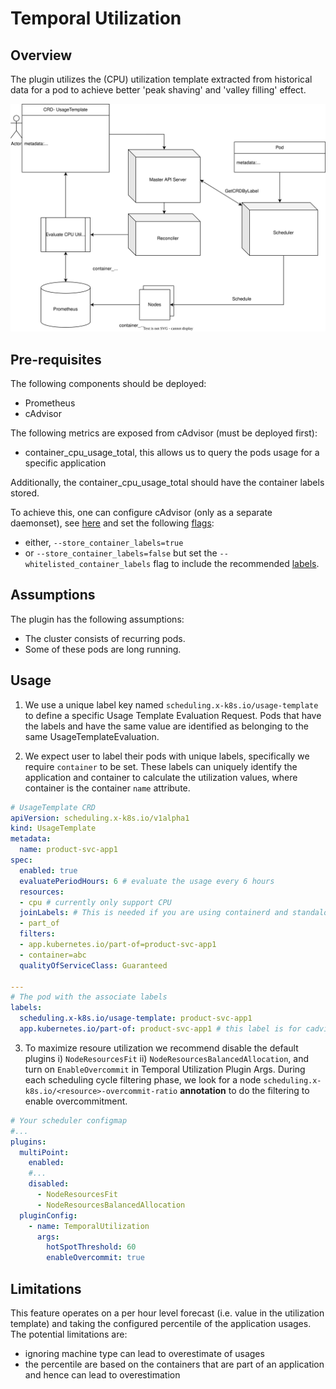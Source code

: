 # Temporal Utilization

## Overview

The plugin utilizes the (CPU) utilization template extracted from historical data for a pod to achieve better 'peak shaving' and 'valley filling' effect.

<img src="../images/temporal_utilization.svg" alt="workflow_overview" width="700">

## Pre-requisites

The following components should be deployed:

- Prometheus
- cAdvisor

The following metrics are exposed from cAdvisor (must be deployed first):

- container_cpu_usage_total, this allows us to query the pods usage for a specific application

Additionally, the container_cpu_usage_total should have the container labels stored.

To achieve this, one can configure cAdvisor (only as a separate daemonset), see [here](https://github.com/kubernetes/kubernetes/issues/79702) and set the following [flags](https://github.com/google/cadvisor/blob/master/docs/runtime_options.md#container-labels):

- either, `--store_container_labels=true`
- or `--store_container_labels=false` but set the `--whitelisted_container_labels` flag to include the recommended [labels](https://kubernetes.io/docs/concepts/overview/working-with-objects/common-labels/). 

## Assumptions

The plugin has the following assumptions:

- The cluster consists of recurring pods.
- Some of these pods are long running.

## Usage

1. We use a unique label key named `scheduling.x-k8s.io/usage-template` to define a specific Usage Template Evaluation Request. Pods that have the labels and have the same value are identified as belonging to the same UsageTemplateEvaluation. 

2. We expect user to label their pods with unique labels, specifically we require `container` to be set. These labels can uniquely identify the application and container to calculate the utilization values, where container is the container `name` attribute.

```yaml
# UsageTemplate CRD
apiVersion: scheduling.x-k8s.io/v1alpha1
kind: UsageTemplate
metadata:
  name: product-svc-app1
spec:
  enabled: true
  evaluatePeriodHours: 6 # evaluate the usage every 6 hours
  resources:
  - cpu # currently only support CPU
  joinLabels: # This is needed if you are using containerd and standalone cadvisor
  - part_of
  filters:
  - app.kubernetes.io/part-of=product-svc-app1
  - container=abc
  qualityOfServiceClass: Guaranteed

---
# The pod with the associate labels
labels:
  scheduling.x-k8s.io/usage-template: product-svc-app1
  app.kubernetes.io/part-of: product-svc-app1 # this label is for cadvisor to tag the container cpu usage
```


3. To maximize resoure utilization we recommend disable the default plugins i) `NodeResourcesFit` ii) `NodeResourcesBalancedAllocation`, and turn on `EnableOvercommit` in Temporal Utilization Plugin Args. During each scheduling cycle filtering phase, we look for a node `scheduling.x-k8s.io/<resource>-overcommit-ratio` **annotation** to do the filtering to enable overcommitment.

```yaml
# Your scheduler configmap
#...
plugins:
  multiPoint:
    enabled:
    #...
    disabled: 
      - NodeResourcesFit
      - NodeResourcesBalancedAllocation
  pluginConfig:
    - name: TemporalUtilization
      args:
        hotSpotThreshold: 60
        enableOvercommit: true
```

## Limitations

This feature operates on a per hour level forecast (i.e. value in the utilization template) and taking the configured percentile of the application usages. The potential limitations are:

- ignoring machine type can lead to overestimate of usages
- the percentile are based on the containers that are part of an application and hence can lead to overestimation
